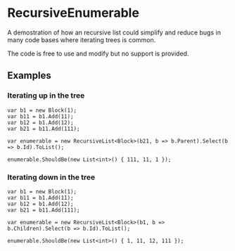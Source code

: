 # RecursiveEnumerable
A demostration of how an recursive list could simplify and reduce bugs in many code bases where iterating trees is common.

The code is free to use and modify but no support is provided.

## Examples

### Iterating up in the tree

```
var b1 = new Block(1);
var b11 = b1.Add(11);
var b12 = b1.Add(12);
var b21 = b11.Add(111);

var enumerable = new RecursiveList<Block>(b21, b => b.Parent).Select(b => b.Id).ToList();

enumerable.ShouldBe(new List<int>() { 111, 11, 1 });
```

### Iterating down in the tree

```
var b1 = new Block(1);
var b11 = b1.Add(11);
var b12 = b1.Add(12);
var b21 = b11.Add(111);

var enumerable = new RecursiveList<Block>(b1, b => b.Children).Select(b => b.Id).ToList();

enumerable.ShouldBe(new List<int>() { 1, 11, 12, 111 });
```
